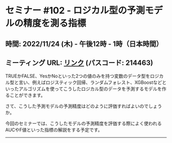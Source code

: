 # セミナー #102 - ロジカル型の予測モデルの精度を測る指標

## 時間: 2022/11/24 (木) - 午後12時 - 1時（日本時間）

## ミーティング URL: [リンク](https://us02web.zoom.us/j/331585134?pwd=VGVyeXBRWjFMT2hESFdhSU45Z2d0dz09) (パスコード: 214463)

TRUEかFALSE、YesかNoといった2つの値のみを持つ変数のデータ型をロジカル型と言い、例えばロジスティック回帰、ランダムフォレスト、XGBoostなどといったアルゴリズムを使ってこうしたロジカル型のデータを予測するモデルを作ることができます。

さて、こうした予測モデルの予測精度はどのように評価すればよいのでしょうか。

今回のセミナーでは、こうしたモデルの予測精度を評価する際によく使われるAUCやF値といった指標の解説をする予定です。

----

